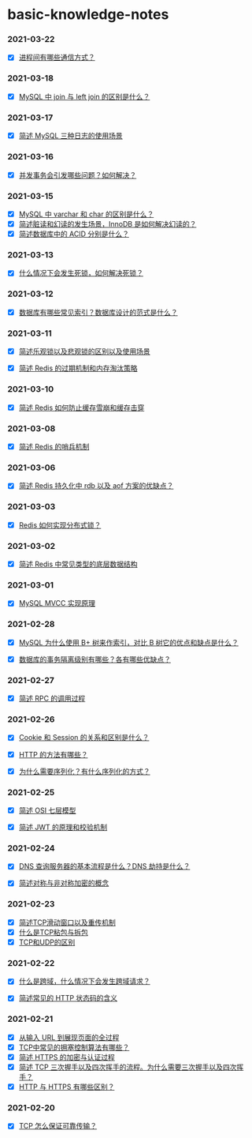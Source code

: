 # basic-knowledge-notes

### 2021-03-22

- [x] [进程间有哪些通信方式？](https://github.com/zaynme/basic-knowledge-notes/blob/main/2021-03-22/Process-of-communication.md)

### 2021-03-18

- [x] [MySQL 中 join 与 left join 的区别是什么？](https://github.com/zaynme/basic-knowledge-notes/blob/main/2021-03-18/join-leftjoin.md)

### 2021-03-17

- [x] [简述 MySQL 三种日志的使用场景](https://github.com/zaynme/basic-knowledge-notes/blob/main/2021-03-17/mysql-log.md)

### 2021-03-16

- [x] [并发事务会引发哪些问题？如何解决？](https://github.com/zaynme/basic-knowledge-notes/blob/main/2021-03-16/concurrent-transaction-problem.md)


### 2021-03-15

- [x] [MySQL 中 varchar 和 char 的区别是什么？](https://github.com/zaynme/basic-knowledge-notes/blob/main/2021-03-15/mysql-varchar-char.md)
- [x] [简述脏读和幻读的发生场景，InnoDB 是如何解决幻读的？](https://github.com/zaynme/basic-knowledge-notes/blob/main/2021-03-15/Dirty-reading-and-phantom-reading.md)
- [x] [简述数据库中的 ACID 分别是什么？](https://github.com/zaynme/basic-knowledge-notes/blob/main/2021-03-15/db-acid.md)

### 2021-03-13

- [x] [什么情况下会发生死锁，如何解决死锁？](https://github.com/zaynme/basic-knowledge-notes/blob/main/2021-03-13/deadlock.md)

### 2021-03-12

- [x] [数据库有哪些常见索引？数据库设计的范式是什么？](https://github.com/zaynme/basic-knowledge-notes/blob/main/2021-03-12/db-index.md)


### 2021-03-11

- [x] [简述乐观锁以及悲观锁的区别以及使用场景](https://github.com/zaynme/basic-knowledge-notes/blob/main/2021-03-11/Optimistic-lock-Pessimistic-lock.md)
- [x] [简述 Redis 的过期机制和内存淘汰策略](https://github.com/zaynme/basic-knowledge-notes/blob/main/2021-03-11/redis-expire.md)


### 2021-03-10

- [x] [简述 Redis 如何防止缓存雪崩和缓存击穿](https://github.com/zaynme/basic-knowledge-notes/blob/main/2021-03-10/redis-cache.md)


### 2021-03-08
- [x] [简述 Redis 的哨兵机制](https://github.com/zaynme/basic-knowledge-notes/blob/main/2021-03-08/redis-sentinel.md)


### 2021-03-06
- [x] [简述 Redis 持久化中 rdb 以及 aof 方案的优缺点？](https://github.com/zaynme/basic-knowledge-notes/blob/main/2021-03-06/redis-rdb-aof.md)

### 2021-03-03

- [x] [Redis 如何实现分布式锁？](https://github.com/zaynme/basic-knowledge-notes/blob/main/2021-03-03/Redis-distributed-lock.md)


### 2021-03-02

- [x] [简述 Redis 中常见类型的底层数据结构](https://github.com/zaynme/basic-knowledge-notes/blob/main/2021-03-02/redis-basic-data-structure.md)


### 2021-03-01

- [x] [MySQL MVCC 实现原理](https://github.com/zaynme/basic-knowledge-notes/blob/main/2021-03-01/mysql-mvcc.md)

### 2021-02-28

- [x] [MySQL 为什么使用 B+ 树来作索引，对比 B 树它的优点和缺点是什么？](https://github.com/zaynme/basic-knowledge-notes/blob/main/2021-02-28/b-plus-tree.md)
- [x] [数据库的事务隔离级别有哪些？各有哪些优缺点？](https://github.com/zaynme/basic-knowledge-notes/blob/main/2021-02-28/Transaction-isolation-level.md)


### 2021-02-27

- [x] [简述 RPC 的调用过程](https://github.com/zaynme/basic-knowledge-notes/blob/main/2021-02-27/rpc.md)


### 2021-02-26

- [x] [Cookie 和 Session 的关系和区别是什么？](https://github.com/zaynme/basic-knowledge-notes/blob/main/2021-02-26/cookie-session-diff.md)
- [x] [HTTP 的方法有哪些？](https://github.com/zaynme/basic-knowledge-notes/blob/main/2021-02-26/http-method.md)
- [x] [为什么需要序列化？有什么序列化的方式？](https://github.com/zaynme/basic-knowledge-notes/blob/main/2021-02-26/serialization.md)




### 2021-02-25

- [x] [简述 OSI 七层模型](https://github.com/zaynme/basic-knowledge-notes/blob/main/2021-02-25/osi.md)
- [x] [简述 JWT 的原理和校验机制](https://github.com/zaynme/basic-knowledge-notes/blob/main/2021-02-25/jwt.md)


### 2021-02-24

- [x] [DNS 查询服务器的基本流程是什么？DNS 劫持是什么？](https://github.com/zaynme/basic-knowledge-notes/blob/main/2021-02-24/dns.md)
- [x] [简述对称与非对称加密的概念](https://github.com/zaynme/basic-knowledge-notes/blob/main/2021-02-24/Symmetric-encryption-and-asymmetric-encryption.md)


### 2021-02-23

- [x] [简述TCP滑动窗口以及重传机制](https://github.com/zaynme/basic-knowledge-notes/blob/main/2021-02-23/tcp-sliding-window.md)
- [x] [什么是TCP粘包与拆包](https://github.com/zaynme/basic-knowledge-notes/blob/main/2021-02-23/tcp-sticky-packet.md)
- [x] [TCP和UDP的区别](https://github.com/zaynme/basic-knowledge-notes/blob/main/2021-02-23/tcp-udp.md)

### 2021-02-22

- [x] [什么是跨域，什么情况下会发生跨域请求？](https://github.com/zaynme/basic-knowledge-notes/blob/main/2021-02-22/cross-domain.md)
- [x] [简述常见的 HTTP 状态码的含义](https://github.com/zaynme/basic-knowledge-notes/blob/main/2021-02-22/http-status-code.md)



### 2021-02-21

- [x] [从输入 URL 到展现页面的全过程](https://github.com/zaynme/basic-knowledge-notes/blob/main/2021-02-21/The-whole-process-of-visiting-URL.md)
- [x] [TCP中常见的拥塞控制算法有哪些？](https://github.com/zaynme/basic-knowledge-notes/blob/main/2021-02-21/TCP-congestion-control.md)
- [x] [简述 HTTPS 的加密与认证过程](https://github.com/zaynme/basic-knowledge-notes/blob/main/2021-02-21/https-process.md)
- [x] [简述 TCP 三次握手以及四次挥手的流程。为什么需要三次握手以及四次挥手？](https://github.com/zaynme/basic-knowledge-notes/blob/main/2021-02-21/TCP-handshake-wave.md)
- [x] [HTTP 与 HTTPS 有哪些区别？](https://github.com/zaynme/basic-knowledge-notes/blob/main/2021-02-21/http-https-difference.md)

### 2021-02-20

- [x] [TCP 怎么保证可靠传输？](https://github.com/zaynme/basic-knowledge-notes/blob/main/2021-02-20/TCP-reliable-transmission.md)


